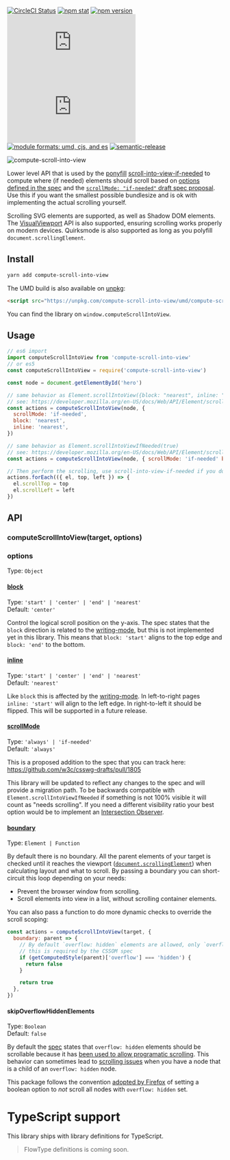 [![CircleCI Status](https://img.shields.io/circleci/project/github/stipsan/compute-scroll-into-view.svg?style=flat-square)](https://circleci.com/gh/stipsan/compute-scroll-into-view)
[![npm stat](https://img.shields.io/npm/dm/compute-scroll-into-view.svg?style=flat-square)](https://npm-stat.com/charts.html?package=compute-scroll-into-view)
[![npm version](https://img.shields.io/npm/v/compute-scroll-into-view.svg?style=flat-square)](https://www.npmjs.com/package/compute-scroll-into-view)
[![gzip size][gzip-badge]][unpkg-dist]
[![size][size-badge]][unpkg-dist]
[![module formats: umd, cjs, and es][module-formats-badge]][unpkg-dist]
[![semantic-release](https://img.shields.io/badge/%20%20%F0%9F%93%A6%F0%9F%9A%80-semantic--release-e10079.svg?style=flat-square)](https://github.com/semantic-release/semantic-release)

![compute-scroll-into-view](https://user-images.githubusercontent.com/81981/43024153-a2cc212c-8c6d-11e8-913b-b4d62efcf105.png)

Lower level API that is used by the [ponyfill](https://ponyfill.com) [scroll-into-view-if-needed](https://github.com/stipsan/scroll-into-view-if-needed) to compute where (if needed) elements should scroll based on [options defined in the spec](https://developer.mozilla.org/en-US/docs/Web/API/Element/scrollIntoView) and the [`scrollMode: "if-needed"` draft spec proposal](https://github.com/w3c/csswg-drafts/pull/1805).
Use this if you want the smallest possible bundlesize and is ok with implementing the actual scrolling yourself.

Scrolling SVG elements are supported, as well as Shadow DOM elements. The [VisualViewport](https://developer.mozilla.org/en-US/docs/Web/API/VisualViewport) API is also supported, ensuring scrolling works properly on modern devices. Quirksmode is also supported as long as you polyfill `document.scrollingElement`.

## Install

```bash
yarn add compute-scroll-into-view
```

The UMD build is also available on [unpkg](https://unpkg.com/compute-scroll-into-view/umd/):

```html
<script src="https://unpkg.com/compute-scroll-into-view/umd/compute-scroll-into-view.min.js"></script>
```

You can find the library on `window.computeScrollIntoView`.

## Usage

```js
// es6 import
import computeScrollIntoView from 'compute-scroll-into-view'
// or es5
const computeScrollIntoView = require('compute-scroll-into-view')

const node = document.getElementById('hero')

// same behavior as Element.scrollIntoView({block: "nearest", inline: "nearest"})
// see: https://developer.mozilla.org/en-US/docs/Web/API/Element/scrollIntoView
const actions = computeScrollIntoView(node, {
  scrollMode: 'if-needed',
  block: 'nearest',
  inline: 'nearest',
})

// same behavior as Element.scrollIntoViewIfNeeded(true)
// see: https://developer.mozilla.org/en-US/docs/Web/API/Element/scrollIntoViewIfNeeded
const actions = computeScrollIntoView(node, { scrollMode: 'if-needed' block: 'center', inline: 'center' })

// Then perform the scrolling, use scroll-into-view-if-needed if you don't want to implement this part
actions.forEach(({ el, top, left }) => {
  el.scrollTop = top
  el.scrollLeft = left
})
```

## API

### computeScrollIntoView(target, options)

### options

Type: `Object`

#### [block](https://scroll-into-view-if-needed.netlify.com/#scroll-alignment)

Type: `'start' | 'center' | 'end' | 'nearest'`<br> Default: `'center'`

Control the logical scroll position on the y-axis. The spec states that the `block` direction is related to the [writing-mode](https://developer.mozilla.org/en-US/docs/Web/CSS/writing-mode), but this is not implemented yet in this library.
This means that `block: 'start'` aligns to the top edge and `block: 'end'` to the bottom.

#### [inline](https://scroll-into-view-if-needed.netlify.com/#scroll-alignment)

Type: `'start' | 'center' | 'end' | 'nearest'`<br> Default: `'nearest'`

Like `block` this is affected by the [writing-mode](https://developer.mozilla.org/en-US/docs/Web/CSS/writing-mode). In left-to-right pages `inline: 'start'` will align to the left edge. In right-to-left it should be flipped. This will be supported in a future release.

#### [scrollMode](https://scroll-into-view-if-needed.netlify.com/#scrolling-if-needed)

Type: `'always' | 'if-needed'`<br> Default: `'always'`

This is a proposed addition to the spec that you can track here: https://github.com/w3c/csswg-drafts/pull/1805

This library will be updated to reflect any changes to the spec and will provide a migration path.
To be backwards compatible with `Element.scrollIntoViewIfNeeded` if something is not 100% visible it will count as "needs scrolling". If you need a different visibility ratio your best option would be to implement an [Intersection Observer](https://developer.mozilla.org/en-US/docs/Web/API/Intersection_Observer_API).

#### [boundary](https://scroll-into-view-if-needed.netlify.com/#limit-propagation)

Type: `Element | Function`

By default there is no boundary. All the parent elements of your target is checked until it reaches the viewport ([`document.scrollingElement`](https://developer.mozilla.org/en-US/docs/Web/API/document/scrollingElement)) when calculating layout and what to scroll.
By passing a boundary you can short-circuit this loop depending on your needs:

- Prevent the browser window from scrolling.
- Scroll elements into view in a list, without scrolling container elements.

You can also pass a function to do more dynamic checks to override the scroll scoping:

```js
const actions = computeScrollIntoView(target, {
  boundary: parent => {
    // By default `overflow: hidden` elements are allowed, only `overflow: visible | clip` is skipped as
    // this is required by the CSSOM spec
    if (getComputedStyle(parent)['overflow'] === 'hidden') {
      return false
    }

    return true
  },
})
```

#### skipOverflowHiddenElements

Type: `Boolean`<br> Default: `false`

By default the [spec](https://drafts.csswg.org/cssom-view/#scrolling-box) states that `overflow: hidden` elements should be scrollable because it has [been used to allow programatic scrolling](https://drafts.csswg.org/css-overflow-3/#valdef-overflow-hidden). This behavior can sometimes lead to [scrolling issues](https://github.com/stipsan/scroll-into-view-if-needed/pull/225#issue-186419520) when you have a node that is a child of an `overflow: hidden` node.

This package follows the convention [adopted by Firefox](https://hg.mozilla.org/integration/fx-team/rev/c48c3ec05012#l7.18) of setting a boolean option to _not_ scroll all nodes with `overflow: hidden` set.

# TypeScript support

This library ships with library definitions for TypeScript.

> FlowType definitions is coming soon.

[gzip-badge]: http://img.badgesize.io/https://unpkg.com/compute-scroll-into-view/umd/compute-scroll-into-view.min.js?compression=gzip&label=gzip%20size&style=flat-square
[size-badge]: http://img.badgesize.io/https://unpkg.com/compute-scroll-into-view/umd/compute-scroll-into-view.min.js?label=size&style=flat-square
[unpkg-dist]: https://unpkg.com/compute-scroll-into-view/umd/
[module-formats-badge]: https://img.shields.io/badge/module%20formats-umd%2C%20cjs%2C%20es-green.svg?style=flat-square
